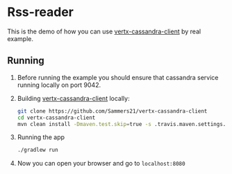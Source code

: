 # Rss-reader

This is the demo of how you can use [vertx-cassandra-client](https://github.com/Sammers21/vertx-cassandra-client) by real example.


## Running

1. Before running the example you should ensure that cassandra service running locally on port 9042.

2. Building [vertx-cassandra-client](https://github.com/Sammers21/vertx-cassandra-client) locally:
    ```bash
    git clone https://github.com/Sammers21/vertx-cassandra-client
    cd vertx-cassandra-client
    mvn clean install -Dmaven.test.skip=true -s .travis.maven.settings.xml 
    ```
3. Running the app
    ```bash
    ./gradlew run
    ```
4. Now you can open your browser and go to `localhost:8080`